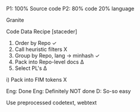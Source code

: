 P1: 100% Source code
P2: 80% code 20% language

Granite

Code Data Recipe [staceder]

1) Order by Repo ✓
2) Call heuristic filters X
3) Group by Repo, lang → minhash ✓
4) Pack into Repo-level docs Δ
5) Select PL's Δ

i) Pack into FIM tokens X

Eng: Done
Eng: Definitely NOT done
D: So-so easy

Use preprocessed codetext, webtext